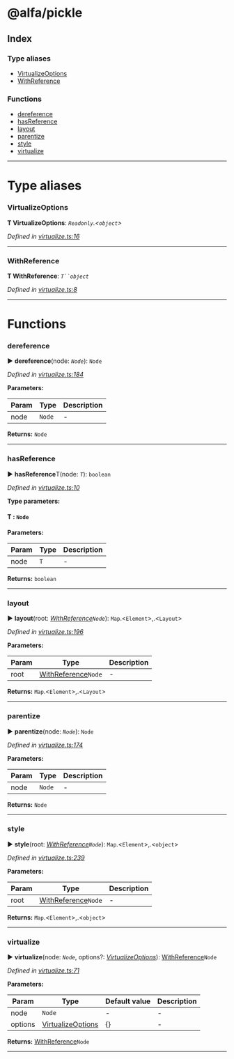 # @alfa/pickle

## Index

### Type aliases

* [VirtualizeOptions](#virtualizeoptions)
* [WithReference](#withreference)

### Functions

* [dereference](#dereference)
* [hasReference](#hasreference)
* [layout](#layout)
* [parentize](#parentize)
* [style](#style)
* [virtualize](#virtualize)

---

# Type aliases

<a id="virtualizeoptions"></a>

### VirtualizeOptions

**Τ VirtualizeOptions**: _`Readonly`.<`object`>_

_Defined in [virtualize.ts:16](https://github.com/Siteimprove/alfa/blob/master/packages/pickle/src/virtualize.ts#L16)_

---

<a id="withreference"></a>

### WithReference

**Τ WithReference**: _` T``object `_

_Defined in [virtualize.ts:8](https://github.com/Siteimprove/alfa/blob/master/packages/pickle/src/virtualize.ts#L8)_

---

# Functions

<a id="dereference"></a>

### dereference

► **dereference**(node: _`Node`_): `Node`

_Defined in [virtualize.ts:184](https://github.com/Siteimprove/alfa/blob/master/packages/pickle/src/virtualize.ts#L184)_

**Parameters:**

| Param | Type   | Description |
| ----- | ------ | ----------- |
| node  | `Node` | -           |

**Returns:** `Node`

---

<a id="hasreference"></a>

### hasReference

► **hasReference**T(node: _`T`_): `boolean`

_Defined in [virtualize.ts:10](https://github.com/Siteimprove/alfa/blob/master/packages/pickle/src/virtualize.ts#L10)_

**Type parameters:**

#### T : `Node`

**Parameters:**

| Param | Type | Description |
| ----- | ---- | ----------- |
| node  | `T`  | -           |

**Returns:** `boolean`

---

<a id="layout"></a>

### layout

► **layout**(root: _[WithReference](#withreference)`Node`_): `Map`.<`Element`>,.<`Layout`>

_Defined in [virtualize.ts:196](https://github.com/Siteimprove/alfa/blob/master/packages/pickle/src/virtualize.ts#L196)_

**Parameters:**

| Param | Type                                  | Description |
| ----- | ------------------------------------- | ----------- |
| root  | [WithReference](#withreference)`Node` | -           |

**Returns:** `Map`.<`Element`>,.<`Layout`>

---

<a id="parentize"></a>

### parentize

► **parentize**(node: _`Node`_): `Node`

_Defined in [virtualize.ts:174](https://github.com/Siteimprove/alfa/blob/master/packages/pickle/src/virtualize.ts#L174)_

**Parameters:**

| Param | Type   | Description |
| ----- | ------ | ----------- |
| node  | `Node` | -           |

**Returns:** `Node`

---

<a id="style"></a>

### style

► **style**(root: _[WithReference](#withreference)`Node`_): `Map`.<`Element`>,.<`object`>

_Defined in [virtualize.ts:239](https://github.com/Siteimprove/alfa/blob/master/packages/pickle/src/virtualize.ts#L239)_

**Parameters:**

| Param | Type                                  | Description |
| ----- | ------------------------------------- | ----------- |
| root  | [WithReference](#withreference)`Node` | -           |

**Returns:** `Map`.<`Element`>,.<`object`>

---

<a id="virtualize"></a>

### virtualize

► **virtualize**(node: _`Node`_, options?: _[VirtualizeOptions](#virtualizeoptions)_): [WithReference](#withreference)`Node`

_Defined in [virtualize.ts:71](https://github.com/Siteimprove/alfa/blob/master/packages/pickle/src/virtualize.ts#L71)_

**Parameters:**

| Param   | Type                                    | Default value | Description |
| ------- | --------------------------------------- | ------------- | ----------- |
| node    | `Node`                                  | -             | -           |
| options | [VirtualizeOptions](#virtualizeoptions) | {}            | -           |

**Returns:** [WithReference](#withreference)`Node`

---
